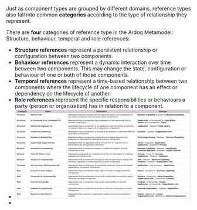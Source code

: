 Just as component types are grouped by different domains, reference types also fall into common **categories** according to the type of relationship they represent.

There are **four** categories of reference type in the Ardoq Metamodel: Structure, behaviour, temporal and role references:

- **Structure references** represent a persistent relationship or configuration between two components.
- **Behaviour references** represent a dynamic interaction over time between two components. This may change the state, configuration or behaviour of one or both of those components.
- **Temporal references** represent a time-based relationship between two components where the lifecycle of one component has an effect or dependency on the lifecycle of another.
- **Role references** represent the specific responsibilities or behaviours a party (person or organization) has in relation to a component.
- ![](Journal/Jeff/Business%20stuff/Business%20Strategy%20Stuff/Ardoq/Meta%20Model/01%20High%20Level%20Metamodel%20Concepts/attachments/Pasted%20image%2020231101133204.png)
- 